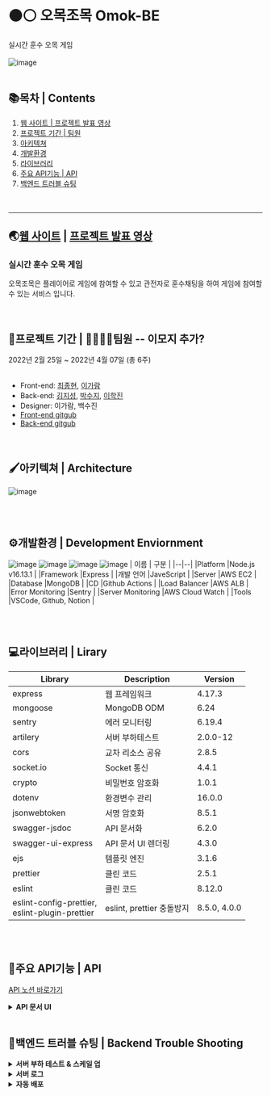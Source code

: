  # :black_circle::white_circle: 오목조목 Omok-BE 
실시간 훈수 오목 게임 <br>
<br>
![image](https://user-images.githubusercontent.com/84648177/162130022-7a8879ce-532c-491a-8569-8c2c76fc4d72.png)
<br><br>

## 📚목차   |  Contents
1. [웹 사이트 | 프로젝트 발표 영상](#오목조목은)
2. [프로젝트 기간 | 팀원](#프로젝트-기간)
3. [아키텍쳐](#아키텍쳐--architecture)
4. [개발환경](#개발환경--development-enviornment)
5. [라이브러리](#라이브러리--lirary)
6. [주요 API기능 | API](#주요-api기능--api)
7. [백엔드 트러블 슈팅](#백엔드-트러블-슈팅--backend-trouble-shooting)
<br><br><br>

---

## 🌏[웹 사이트](https://omogjomog.com/) |  [프로젝트 발표 영상](https://youtu.be/uGsDLXacve4)
### **실시간 훈수 오목 게임** <br>
오목조목은 플레이어로 게임에 참여할 수 있고 관전자로 훈수채팅을 하여 게임에 참여할 수 있는 서비스 입니다.
<br><br><br>

## 📆프로젝트 기간  |  👨‍👩‍👧‍👧팀원  -- 이모지 추가? 
2022년 2월 25일 ~ 2022년 4월 07일 (총 6주)
<br><br>

* Front-end: [최종현](https://github.com/fatchoi3), [이가람](https://github.com/devmagrfs)
* Back-end: [김지성](https://github.com/jableee), [박수지](https://github.com/suzyp0223), [이학진](https://github.com/Haksae90)
* Designer: 이가람, 백수진
* [Front-end gitgub](https://github.com/fatchoi3/omog.git)
* [Back-end gitgub](https://github.com/Omok-BE/Omok-BE.git)
<br><br><br>

## 🖌️아키텍쳐  |  Architecture
![image](https://user-images.githubusercontent.com/84648177/162151194-238465bb-7c57-4096-a9e2-94986272f0c4.png)

<br><br>

## ⚙️개발환경  |  Development Enviornment
![image](https://user-images.githubusercontent.com/84648177/162178084-1b9f830b-36c8-4a1b-8fee-d20d3fb41244.png)
![image](https://user-images.githubusercontent.com/84648177/162178154-5d51bab6-27c0-4e03-b47e-1a41ddb38d68.png)
![image](https://user-images.githubusercontent.com/84648177/162159039-b926d31a-4533-43cf-a024-4a28369fc618.png)
![image](https://user-images.githubusercontent.com/84648177/162159055-af51d57b-7757-4cc9-a47d-1c847010bd6b.png)
| 이름 | 구분 |
|--|--|
|Platform |Node.js v16.13.1 |
|Framework |Express |
|개발 언어 |JaveScript |
|Server |AWS EC2 |
|Database |MongoDB |
|CD |Github Actions |
|Load Balancer |AWS ALB |
|Error Monitoring |Sentry |
|Server Monitoring |AWS Cloud Watch |
|Tools |VSCode, Github, Notion | 

<br><br>

## 💻라이브러리  |  Lirary
| Library | Description | Version |
|--|--|--|
|express |웹 프레임워크 |4.17.3 |
|mongoose|MongoDB ODM |6.24 |
|sentry |에러 모니터링 |6.19.4 |
|artilery |서버 부하테스트 |2.0.0-12 |
|cors |교차 리소스 공유 |2.8.5 |
|socket.io |Socket 통신 |4.4.1 |
|crypto |비밀번호 암호화 |1.0.1 |
|dotenv |환경변수 관리 |16.0.0 |
|jsonwebtoken |서명 암호화 |8.5.1 |
|swagger-jsdoc |API 문서화 |6.2.0 |
|swagger-ui-express |API 문서 UI 렌더링 |4.3.0 |
|ejs |템플릿 엔진 |3.1.6 | 
|prettier |클린 코드 |2.5.1 |
|eslint |클린 코드 |8.12.0  |
|eslint-config-prettier,<br> eslint-plugin-prettier |eslint, prettier 충돌방지 |8.5.0, 4.0.0 |

<br><br>

## 📣주요 API기능  |  API
[API 노션 바로가기](https://www.notion.so/API-6d0bc66baee54f9fb606ccb0970a2323)
<details> 
 <summary><strong> API 문서 UI </strong></summary>
 <div markdown="1">
  <br>  
  
  ![api1](https://user-images.githubusercontent.com/84648177/162184073-61e41551-7e2f-4af8-a236-b051cf3a03b8.JPG)

  ![api2](https://user-images.githubusercontent.com/84648177/162184095-bc7b0e50-5b13-4b9c-846d-58d7c690e89c.JPG)

  ![api3](https://user-images.githubusercontent.com/84648177/162184118-423934a6-a49e-4009-8617-76194a57e5dc.JPG)

  ![api4](https://user-images.githubusercontent.com/84648177/162184129-2fa12faf-8da8-49a2-b87b-2bc4c33b669d.JPG)
</div>
</details>
<br>

## 🎯백엔드 트러블 슈팅  |  Backend Trouble Shooting
<details>
<summary><strong> 서버 부하 테스트 & 스케일 업 </strong></summary>
 <br>
 <ul>
   <li><strong>상황</strong>
    <p> 유저 테스트 중 무한 채팅으로 인한 서버 과부하가 발생하여, DB가 정상 작동을 안하는 문제 발생
   <li><strong>해결 방안</strong> 
    <p> 내부 논의를 통해 무한 채팅은 FE에서 해결하기로 하였으나, 적어도 70명이 동시에 플레이 가능한 서버가 필요할 것으로 판단되어 스케일 업 하기로 결정
   <li><strong>결과</strong> 
    <p> 스케일 업하여 서버 부하 테스트를 진행하였고, 100명까지는 서비스가 충분히 가능하다고 판단되어 해당 사양으로 무리없이 운영함
 </ul>
</details>

<details> 
<summary><strong> 서버 로그 </strong></summary>

</details>


<details> 
 <summary><strong> 자동 배포 </strong></summary>
 <br>
 <ul>
  <li><strong>상황 1.</strong>
  <p> 배포하여 서비스를 운영하다보니 버그나 기능을 수정하여도, 즉시 배포하기가 어려움
  <li><strong>해결 방안</strong>
  <p> 소켓이 중심이 되고, 포인트와 승패가 민감한 게임이라 무중단 배포도 현재 서비스에 맞는 배포 방식이 아니라고 판단됨
  <li><strong>결과</strong>
  <p> 사용자가 거의 없는 시간이 새벽 4시경이었고, 해당 시간대에 자동 배포하여 업데이트하는 것으로 문제를 해결할 수 있다고 판단하였고, 여러 자동 배포 시스템 중에 전반적으로 효율적인 Github Actions를 사용하기로함
 <br><br>
 <li><strong>상황 2.</strong>  
  <p> Github Actions를 테스트하던 중, actions schedule의 실행 딜레이가 있음을 알게되었고, 실제로 이슈가 있음을 발견함
 <li><strong>해결 방안</strong>
  <p> 평균 대략 10분 정도 딜레이가 발생하지만, 시간대상 큰 무리가 없을 것으로 판단되어, 서버에 공식적으로 새벽 4:00-4:30을 서버 업데이트 시간으로 공지하고 자동배포 개시함
 
 </ul>
</details>


 



<br><br><br>


